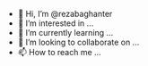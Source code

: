 - 👋 Hi, I’m @rezabaghanter
- 👀 I’m interested in ...
- 🌱 I’m currently learning ...
- 💞️ I’m looking to collaborate on ...
- 📫 How to reach me ...

<!---
rezabaghanter/rezabaghanter is a ✨ special ✨ repository because its `README.md` (this file) appears on your GitHub profile.
You can click the Preview link to take a look at your changes.
--->

